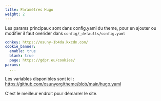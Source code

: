 ```yaml
---
title: Paramètres Hugo 
weight: 2
---
```

Les params principaux sont dans config.yaml du theme, pour en ajouter ou modifier il faut overider dans `config/_defaults/config.yaml`

```yml
cdnkey: https://osuny-1b4da.kxcdn.com/
cookie_banner:
  enable: true
  blank: true
  page: https://gdpr.eu/cookies/
params:
  ...
```

Les variables disponibles sont ici :
https://github.com/osunyorg/theme/blob/main/hugo.yaml

C'est le meilleur endroit pour démarrer le site.
